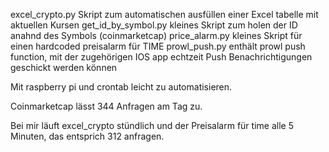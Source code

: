 excel_crypto.py     Skript zum automatischen ausfüllen einer Excel tabelle mit aktuellen Kursen
get_id_by_symbol.py kleines Skript zum holen der ID anahnd des Symbols (coinmarketcap)
price_alarm.py      kleines Skript für einen hardcoded preisalarm für TIME
prowl_push.py       enthält prowl push function, mit der zugehörigen IOS app echtzeit Push Benachrichtigungen geschickt werden können

Mit raspberry pi und crontab leicht zu automatisieren. 

Coinmarketcap lässt 344 Anfragen am Tag zu.

Bei mir läuft excel_crypto stündlich und der Preisalarm für time alle 5 Minuten,
das entsprich 312 anfragen.
